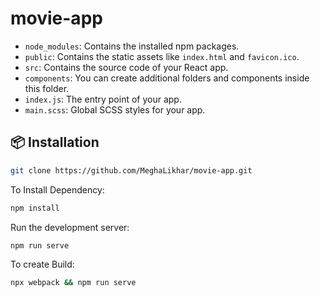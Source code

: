 # movie-app

- `node_modules`: Contains the installed npm packages.
- `public`: Contains the static assets like `index.html` and `favicon.ico`.
- `src`: Contains the source code of your React app.
- `components`: You can create additional folders and components inside this folder.
- `index.js`: The entry point of your app.
- `main.scss`: Global SCSS styles for your app.

## 📦 Installation

```bash
git clone https://github.com/MeghaLikhar/movie-app.git

```
To Install Dependency:

```bash
npm install

```

Run the development server:

```bash
npm run serve

```
To create Build:

```bash
npx webpack && npm run serve

```
